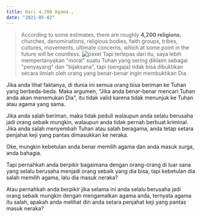 ```yaml
---
title: Dari 4,200 Agama.,
date: "2021-05-02"
---
```


> According to some estimates, there are roughly **4,200 religions**, churches, denominations, religious bodies, faith groups, tribes, cultures, movements, ultimate concerns, which at some point in the future will be countless.
![pexel](https://images.unsplash.com/photo-1519799478955-1c5b789a6bfb?ixid=MnwxMjA3fDB8MHxwaG90by1wYWdlfHx8fGVufDB8fHx8&ixlib=rb-1.2.1&auto=format&fit=crop&w=750&q=80)
Tapi terlepas dari itu, saya lebih mempertanyakan "moral" suatu Tuhan yang sering diklaim sebagai "penyayang" dan "bijaksana", tapi (sengaja) tidak bisa dibuktikan secara ilmiah oleh orang yang benar-benar ingin membuktikan Dia.

Jika anda lihat faktanya, di dunia ini semua orang bisa beriman ke Tuhan yang berbeda-beda. Maka argumen, "Jika anda benar-benar mencari Tuhan anda akan menemukan Dia", itu tidak valid karena tidak menunjuk ke Tuhan atau agama yang sama.

Jika anda salah beriman, maka tidak peduli walaupun anda selalu berusaha jadi orang sebaik mungkin, walaupun anda tidak pernah berbuat kriminal. Jika anda salah menyembah Tuhan atau salah beragama, anda tetap setara penjahat keji yang pantas dimasukkan ke neraka.

Oke, mungkin kebetulan anda benar memilih agama dan anda masuk surga, anda bahagia.

Tapi pernahkah anda berpikir bagaimana dengan orang-orang di luar sana yang selalu berusaha menjadi orang sebaik yang dia bisa, tapi kebetulan dia salah memilih agama, lalu dia masuk neraka?

Atau pernahkah anda berpikir jika selama ini anda selalu berusaha jadi orang sebaik mungkin dengan mengamalkan agama anda, ternyata agama itu salah, apakah anda melihat diri anda setara penjahat keji yang pantas masuk neraka?
